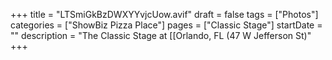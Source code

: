+++
title = "LTSmiGkBzDWXYYvjcUow.avif"
draft = false
tags = ["Photos"]
categories = ["ShowBiz Pizza Place"]
pages = ["Classic Stage"]
startDate = ""
description = "The Classic Stage at [[Orlando, FL (47 W Jefferson St)"
+++
